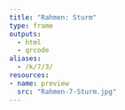 ```yaml
---
title: "Rahmen: Sturm"
type: frame
outputs:
  - html
  - qrcode
aliases:
  - /k/7/3/
resources:
- name: preview
  src: "Rahmen-7-Sturm.jpg"  
---
```

